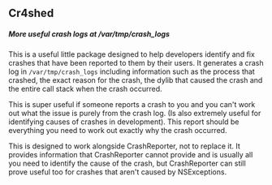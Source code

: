 ## Cr4shed
##### More useful crash logs at /var/tmp/crash_logs

This is a useful little package designed to help developers identify and fix crashes that have been reported to them by their users. It generates a crash log in `/var/tmp/crash_logs` including information such as the process that crashed, the exact reason for the crash, the dylib that caused the crash and the entire call stack when the crash occurred.

This is super useful if someone reports a crash to you and you can't work out what the issue is purely from the crash log. (Is also extremely useful for identifying causes of crashes in development). This report should be everything you need to work out exactly why the crash occurred.

This is designed to work alongside CrashReporter, not to replace it. It provides information that CrashReporter cannot provide and is usually all you need to identify the cause of the crash, but CrashReporter can still prove useful too for crashes that aren't caused by NSExceptions.
